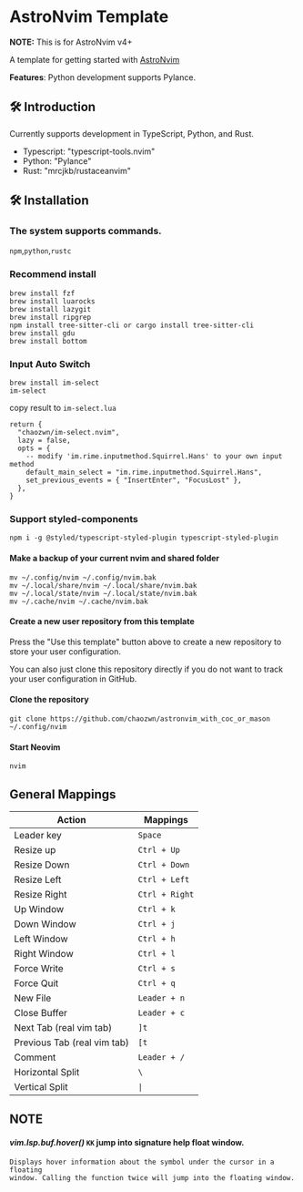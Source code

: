 # AstroNvim Template

**NOTE:** This is for AstroNvim v4+

A template for getting started with [AstroNvim](https://github.com/AstroNvim/AstroNvim)

**Features**: Python development supports Pylance.



## 🛠️ Introduction

Currently supports development in TypeScript, Python, and Rust.

- Typescript: "typescript-tools.nvim"
- Python: "Pylance"
- Rust: "mrcjkb/rustaceanvim"




## 🛠️ Installation

### The system supports commands.
`npm`,`python`,`rustc`


### Recommend install
```
brew install fzf
brew install luarocks
brew install lazygit
brew install ripgrep
npm install tree-sitter-cli or cargo install tree-sitter-cli
brew install gdu
brew install bottom
```

### Input Auto Switch
```
brew install im-select
im-select
```
copy result to `im-select.lua`
```
return {
  "chaozwn/im-select.nvim",
  lazy = false,
  opts = {
    -- modify 'im.rime.inputmethod.Squirrel.Hans' to your own input method
    default_main_select = "im.rime.inputmethod.Squirrel.Hans",
    set_previous_events = { "InsertEnter", "FocusLost" },
  },
}
```

### Support styled-components
```shell
npm i -g @styled/typescript-styled-plugin typescript-styled-plugin
```



#### Make a backup of your current nvim and shared folder

```shell
mv ~/.config/nvim ~/.config/nvim.bak
mv ~/.local/share/nvim ~/.local/share/nvim.bak
mv ~/.local/state/nvim ~/.local/state/nvim.bak
mv ~/.cache/nvim ~/.cache/nvim.bak
```

#### Create a new user repository from this template

Press the "Use this template" button above to create a new repository to store your user configuration.

You can also just clone this repository directly if you do not want to track your user configuration in GitHub.

#### Clone the repository

```shell
git clone https://github.com/chaozwn/astronvim_with_coc_or_mason ~/.config/nvim
```

#### Start Neovim

```shell
nvim
```

## General Mappings

| Action                      | Mappings            |
| --------------------------- | ------------------- |
| Leader key                  | `Space`             |
| Resize up                   | `Ctrl + Up`         |
| Resize Down                 | `Ctrl + Down`       |
| Resize Left                 | `Ctrl + Left`       |
| Resize Right                | `Ctrl + Right`      |
| Up Window                   | `Ctrl + k`          |
| Down Window                 | `Ctrl + j`          |
| Left Window                 | `Ctrl + h`          |
| Right Window                | `Ctrl + l`          |
| Force Write                 | `Ctrl + s`          |
| Force Quit                  | `Ctrl + q`          |
| New File                    | `Leader + n`        |
| Close Buffer                | `Leader + c`        |
| Next Tab (real vim tab)     | `]t`                |
| Previous Tab (real vim tab) | `[t`                |
| Comment                     | `Leader + /`        |
| Horizontal Split            | `\`                 |
| Vertical Split              | <code>&#124;</code> |



## NOTE

#### *vim.lsp.buf.hover()* `KK` jump into signature help float window.

```
Displays hover information about the symbol under the cursor in a floating
window. Calling the function twice will jump into the floating window.
```

